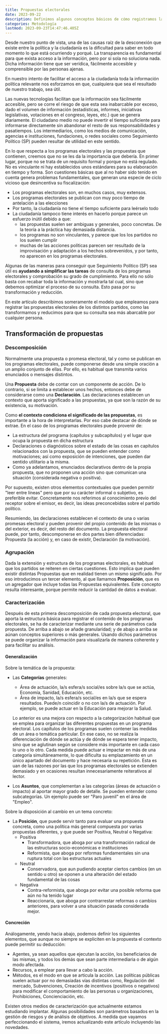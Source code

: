```yaml
---
title: Propuestas electorales
date: 2023-09-22
description: Definimos algunos conceptos básicos de cómo registramos las propuestas y detallamos los parámetros que empleamos para su caracterización.
categories: Metodología
lastmod: 2023-09-23T14:47:46.405Z
---
```

Desde nuestro punto de vista, una de las causas raíz de la desconexión que existe entre la política y la ciudadanía es la dificultad para saber en todo momento lo que está ocurriendo y porqué. La transparencia es fundamental para que exista acceso a la información, pero por si sola no soluciona nada. Dicha información tiene que ser verídica, fácilmente accesible y comprensible por las personas ajenas.  

En nuestro intento de facilitar el acceso a la ciudadanía toda la información política relevante nos esforzamos en que, cualquiera que sea el resultado de nuestro trabajo, sea útil. 

Las nuevas tecnologías facilitan que la información sea fácilmente accesible, pero se corre el riesgo de que esta sea inabarcable por exceso, dado el volumen de información (estadísticas, informes, iniciativas legislativas, votaciones en el congreso, leyes, etc.) que se genera diariamente. El ciudadano medio no puede invertir el tiempo suficiente para informarse directamente sin abandonar el resto de sus responsabilidades y pasatiempos. Los intermediarios, como los medios de comunicación, agencias e instituciones, fundaciones, o redes sociales como Seguimiento Político (SP) pueden resultar de utilidad en este sentido.

En lo que respecta a los programas electorales y las propuestas que contienen, creemos que no se les da la importancia que debería. En primer lugar, porque no se trata de un requisito formal y porque no está regulado. No es vinculante ni hay establecidos unos estándares para su elaboración en tiempo y forma. Son cuestiones básicas que al no haber sido tenido en cuenta genera problemas fundamentales, que generan una especie de ciclo vicioso que desincentiva su fiscalización:
- Los programas electorales son, en muchos casos, muy extensos.
- Los programas electorales se publican con muy poco tiempo de antelación a las elecciones
- Por tanto, la ciudadanía no tiene el tiempo suficiente para leérselo todo
- La ciudadanía tampoco tiene interés en hacerlo porque parece un esfuerzo inútil debido a que:
    - las propuestas suelen ser ambiguas y generales, poco concretas. De la teoría a la práctica hay demasiada distancia.
    - los programas no son vinculantes, y parece que los los partidos no los suelen cumplir
    - muchas de las acciones políticas parecen ser resultado de la improvisación y adaptación a los hechos sobrevenidos, y por tanto, no aparecen en los programas electorales. 

Algunas de las maneras para conseguir que Seguimiento Político (SP) sea útil es **ayudando a simplificar las tareas** de  consulta de los programas electorales y comprobación su grado de cumplimiento. Para ello no sólo basta con recabar toda la información y mostrarla tal cual, sino que debemos optimizar el proceso de su consulta. Esto pasa por su transformación y reducción. 

En este artículo describimos someramente el modelo que empleamos para registrar las propuestas electorales de los distintos partidos, como las transformamos y reducimos para que su consulta sea más abarcable por cualquier persona. 

## Transformación de propuestas
### Descomposición
Normalmente una propuesta o promesa electoral, tal y como se publican en los programas electorales, puede componerse desde una simple oración a un amplio conjunto de ellas. Por ello, es habitual que transmita varios enunciados o mensajes distintos. 

Una **Propuesta** debe de contar con un componente de acción. De lo contrario, si se limita a establecer unos hechos, entonces debe de considerarse como una **Declaración**. Las declaraciones establecen un contexto que aporta significado a las propuestas, ya que son la razón de su existencia, su motivación.

Como __el contexto condiciona el significado de las propuestas__, es importante a la hora de interpretarlas. Por eso cabe destacar de dónde se extrae. En el caso de los programas electorales puede provenir de:
- La estructura del programa (capítulos y subcapítulos) y el lugar que ocupa la propuesta en dicha estructura
- Declaraciones o diagnósticos sobre el estado de las cosas en capítulos relacionados con la propuesta, que se pueden entender como motivaciones; así como exposición de intenciones, que pueden dar sentido utilitario a la misma.
- Como ya adelantamos, enunciados declarativos dentro de la propia propuesta, que no proponen una acción sino que comunican una situación (considerada negativa o positiva).

Por supuesto, existen otros elementos contextuales que pueden permitir "leer entre líneas" pero que por su carácter informal o subjetivo, es preferible evitar. Concretamente nos referimos al conocimiento previo del receptor sobre el emisor, es decir, las ideas preconcebidas sobre el partido político.

Resumiendo, las declaraciones establecen el contexto de una o varias promesas electoral y pueden provenir del propio contenido de las mismas o del exterior, es decir, del resto del documento. La propuesta electoral puede, por tanto, descomponerse en dos partes bien diferenciadas: Propuesta (la acción) y, en caso de existir, Declaración (la motivación).

### Agrupación
Dada la extensión y estructura de los programas electorales, es habitual que los partidos se reiteren en ciertas cuestiones. Esto implica que pueden existir distintas Propuestas que en realidad tienen un mismo significado. Por eso introducimos un tercer elemento, al que llamamos **Proposición**, que es un agregador que incluye todas las Propuestas equivalentes. Este concepto resulta interesante, porque permite reducir la cantidad de datos a evaluar.

### Caracterización
Después de esta primera descomposición de cada propuesta electoral, que aporta la estructura básica para registrar el contenido de los programas electorales, se ha de caracterizar mediante una serie de parámetros cada propuesta. De arriba a abajo se añade granularidad; y de abajo a arriba se aúnan conceptos superiores o más generales. Usando dichos parámetros se puede organizar la información para visualizarla de manera coherente y para facilitar su análisis.

#### Generalización
Sobre la temática de la propuesta:
- Las **Categorías** generales:
    - Área de actuación, la/s esfera/s social/es sobre la/s que se actúa, Economía, Sanidad, Educación, etc.
    - Área de impacto, la/s esfera/s social/es en la/s que se espera resultados. Puede/n coincidir o no con la/s de actuación. Por ejemplo, se puede actuar en la Educación para mejorar la Salud.

    Lo anterior es una mejora con respecto a la categorización habitual que se emplea para organizar las diferentes propuestas en un programa electoral. Los capítulos de los programas suelen contener las medidas de un área o temática particular. En ese caso, no se realiza la diferenciación de dónde se actúa y de dónde se espera tener impacto, sino que se aglutinan según se considere más importante en cada caso lo uno o lo otro. Cada medida puede actuar e impactar en más de una categoría simultáneamente, lo que dificulta su emplazamiento en un único apartado del documento y hace necesaria su repetición. Esta es uan de las razones por las que los programas electorales se extienden demasiado y en ocasiones resultan innecesariamente reiterativos al lector.

- Los **Asuntos**, que complementan a las categorías (áreas de actuación o impacto) al aportar mayor grado de detalle. Se pueden entender como subcategorías. Un ejemplo puede ser "Paro juvenil" en el área de "Empleo".

Sobre la disposición al cambio en un tema concreto:
- La **Posición**, que puede servir tanto para evaluar una propuesta concreta, como una política más general compuesta por varias propuestas diferentes, y que puede ser Positiva, Neutral o Negativa:
    - Positiva
        - Transformadora, que aboga por una transformación radical de las estructuras socio-económicas e instituciones
        - Reformista, que aboga por reformas fundamentales sin una ruptura total con las estructuras actuales
    - Neutral
        - Conservadora, que aun pudiendo aceptar ciertos cambios (en un sentido u otro) se oponen a una alteración del estado fundamental de las cosas
    - Negativa
        - Contra-reformista, que aboga por evitar una posible reforma que aún no ha tenido lugar
        - Reaccionaria, que aboga por contrarrestar reformas o cambios anteriores, para volver a una situación pasada considerada mejor. 

#### Concreción
Análogamente, yendo hacia abajo, podemos definir los siguientes elementos, que aunque no siempre se expliciten en la propuesta el contexto puede permitir su deducción:
- Agentes, ya sean aquellos que ejecutan la acción, los beneficiarios de las mismas, y todos los demás que sean parte intermediaria o de algún modo afectada.
- Recursos, a emplear para llevar a cabo la acción.
- Métodos, es el modo en que se articula la acción. Las políticas públicas suelen actuar por no demasiadas vías distintas como, Regulación del mercado, Subvenciones, Creación de incentivos (positivos o negativos) para modificar el comportamiento de las personas u organizaciones, Prohibiciones, Concienciación, etc.

Existen otros medios de caracterización que actualmente estamos estudiando implantar. Algunas posibilidades son parámetros basados en la gestión de riesgos y de análisis de objetivos. A medida que vayamos perfeccionando el sistema, iremos actualizando este artículo incluyendo las novedades.